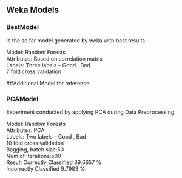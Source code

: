 ## Weka Models

### BestModel
Is the so far model generated by weka with best results.  

Model: Random Forests  
Attributes: Based on correlation matrix  
Labels: Three labels – Good , Bad  
7 fold cross validation  


##Additional Model for reference
### PCAModel
Experiment conducted by applying PCA during Data Preprocessing.

Model: Random Forests  
Attributes: PCA   
Labels: Two labels – Good , Bad  
10 fold cross validation  
Bagging, batch size:50  
Num of Iterations:500  
Result 
Correctly Classified     89.6657 %  
Incorrectly Classified   9.7983 %  

